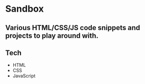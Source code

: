 # Sandbox

## Various HTML/CSS/JS code snippets and projects to play around with.

## Tech
- HTML
- CSS
- JavaScript
